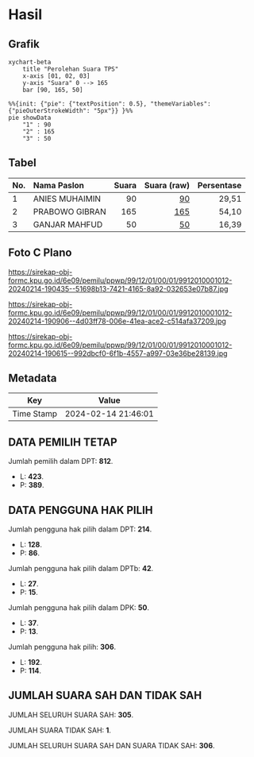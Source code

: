 # Hasil

## Grafik

```mermaid
xychart-beta
    title "Perolehan Suara TPS"
    x-axis [01, 02, 03]
    y-axis "Suara" 0 --> 165
    bar [90, 165, 50]
```

```mermaid
%%{init: {"pie": {"textPosition": 0.5}, "themeVariables": {"pieOuterStrokeWidth": "5px"}} }%%
pie showData
    "1" : 90
    "2" : 165
    "3" : 50
```

## Tabel

| No. | Nama Paslon    | Suara | Suara (raw) | Persentase |
|:--- |:-------------- | -----:| -----------:| ----------:|
| 1   | ANIES MUHAIMIN | 90    | [90][p-1]   | 29,51      |
| 2   | PRABOWO GIBRAN | 165   | [165][p-2]  | 54,10      |
| 3   | GANJAR MAHFUD  | 50    | [50][p-3]   | 16,39      |


[p-1]: https://github.com/gigit-pemilu/pemilu-2024-99-luar-negeri/blob/main/pilpres/hitung-suara/sub/99-luar-negeri/sub/12-bandar-seri-begawan-brunei-darussalam/sub/01-bandar-seri-begawan-brunei-darussalam/sub/0001-bandar-seri-begawan-brunei-darussalam/sub/012-tps-011/sub/paslon-1.txt
[p-2]: https://github.com/gigit-pemilu/pemilu-2024-99-luar-negeri/blob/main/pilpres/hitung-suara/sub/99-luar-negeri/sub/12-bandar-seri-begawan-brunei-darussalam/sub/01-bandar-seri-begawan-brunei-darussalam/sub/0001-bandar-seri-begawan-brunei-darussalam/sub/012-tps-011/sub/paslon-2.txt
[p-3]: https://github.com/gigit-pemilu/pemilu-2024-99-luar-negeri/blob/main/pilpres/hitung-suara/sub/99-luar-negeri/sub/12-bandar-seri-begawan-brunei-darussalam/sub/01-bandar-seri-begawan-brunei-darussalam/sub/0001-bandar-seri-begawan-brunei-darussalam/sub/012-tps-011/sub/paslon-3.txt

## Foto C Plano

https://sirekap-obj-formc.kpu.go.id/6e09/pemilu/ppwp/99/12/01/00/01/9912010001012-20240214-190435--51698b13-7421-4165-8a92-032653e07b87.jpg

https://sirekap-obj-formc.kpu.go.id/6e09/pemilu/ppwp/99/12/01/00/01/9912010001012-20240214-190906--4d03ff78-006e-41ea-ace2-c514afa37209.jpg

https://sirekap-obj-formc.kpu.go.id/6e09/pemilu/ppwp/99/12/01/00/01/9912010001012-20240214-190615--992dbcf0-6f1b-4557-a997-03e36be28139.jpg


## Metadata

| Key        | Value               |
| ---------- | ------------------- |
| Time Stamp | 2024-02-14 21:46:01 |


## DATA PEMILIH TETAP

Jumlah pemilih dalam DPT: **812**.
 * L: **423**.
 * P: **389**.

## DATA PENGGUNA HAK PILIH

Jumlah pengguna hak pilih dalam DPT: **214**.
 * L: **128**.
 * P: **86**.

Jumlah pengguna hak pilih dalam DPTb: **42**.
 * L: **27**.
 * P: **15**.

Jumlah pengguna hak pilih dalam DPK: **50**.
 * L: **37**.
 * P: **13**.

Jumlah pengguna hak pilih: **306**.
 * L: **192**.
 * P: **114**.

## JUMLAH SUARA SAH DAN TIDAK SAH

JUMLAH SELURUH SUARA SAH: **305**.

JUMLAH SUARA TIDAK SAH: **1**.

JUMLAH SELURUH SUARA SAH DAN SUARA TIDAK SAH: **306**.


